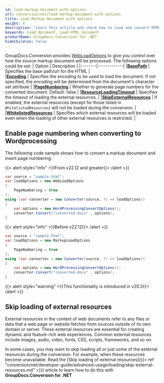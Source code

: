 ```yaml
---
id: load-markup-document-with-options
url: conversion/net/load-markup-document-with-options
title: Load Markup document with options
weight: 4
description: "Learn this article and check how to load and convert HTML documents with advanced options using GroupDocs.Conversion for .NET API."
keywords: Load document, Load HTML document
productName: GroupDocs.Conversion for .NET
hideChildren: False
---
```

GroupDocs.Conversion provides [WebLoadOptions](https://reference.groupdocs.com/conversion/net/groupdocs.conversion.options.load/webloadoptions) to give you control over how the source markup document will be processed. The following options could be set:
| Option | Description |
|--------|-------------|
|**[BasePath](https://reference.groupdocs.com/conversion/net/groupdocs.conversion.options.load/webloadoptions/basepath)** | Specifies the base path/url for the HTML |  
|**[Encoding](https://reference.groupdocs.com/conversion/net/groupdocs.conversion.options.load/webloadoptions/encoding)** | Specifies the encoding to be used to load the document. If not specified, the encoding will be determined from the document's character set attribute |
|**[PageNumbering](https://reference.groupdocs.com/conversion/net/groupdocs.conversion.options.load/webloadoptions/pagenumbering)** | Whether to generate page numbers for the converted document. Default: false |
|**[ResourceLoadingTimeout](https://reference.groupdocs.com/conversion/net/groupdocs.conversion.options.load/webloadoptions/resourceloadingtimeout)** | Specifies the timeout of loading the external resources. |
|**[SkipExternalResources](https://reference.groupdocs.com/conversion/net/groupdocs.conversion.options.load/webloadoptions/skipexternalresources)** |  If enabled, the external resources (except for those listed in `WhitelistedResources`) will not be loaded during the conversion. |
|**[WhitelistedResources](https://reference.groupdocs.com/conversion/net/groupdocs.conversion.options.load/webloadoptions/whitelistedresources)** | Specifies which external resources will be loaded even when the loading of other external resources is restricted. |

## Enable page numbering when converting to Wordprocessing

The following code sample shows how to convert a markup document and insert page numbering:


{{< alert style="info" >}}From v22.12 and greater{{< /alert >}}
```csharp
var source = "sample.html";
var loadOptions = new WebLoadOptions
{
    PageNumbering = true
};
using (var converter = new Converter(source, () => loadOptions))
{
    var options = new WordProcessingConvertOptions();
    converter.Convert("converted.docx" , options);
}
```


{{< alert style="info" >}}Before v22.12{{< /alert >}}
```csharp
var source = "sample.html";
var loadOptions = new MarkupLoadOptions
{
    PageNumbering = true
};
using (var converter = new Converter(source, () => loadOptions))
{
    var options = new WordProcessingConvertOptions();
    converter.Convert("converted.docx" , options);
}
```

{{< alert style="warning" >}}This functionality is introduced in v20.3{{< /alert >}}

## Skip loading of external resources
External resources in the context of web documents refer to any files or data that a web page or website fetches from sources outside of its own domain or server. These external resources are essential for creating dynamic and feature-rich web experiences. Common external resources include images, audio, video, fonts, CSS, scripts, frameworks, and so on. 

In some cases, you may want to skip loading all or just some of the external resources during the conversion. For example, when these resources become unavailable. Read the [Skip loading of external resources]({{< ref "conversion/net/developer-guide/advanced-usage/loading/skip-external-resources.md" >}}) article to learn how to do this with **GroupDocs.Conversion for .NET** 
